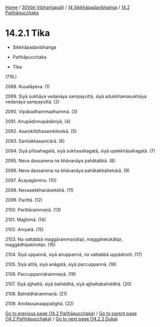 
[Home](/) / [30Vbh Vibhaṅgapāḷi](../../../30Vbh.md) / [14 Sikkhāpadavibhaṅga](../../14.md) / [14.2 Pañhāpucchaka](../14.2.md)

# 14.2.1 Tika

* Sikkhāpadavibhaṅga

* Pañhāpucchaka

* Tika

(716.)

2088\. Kusalāyeva. (1)

2089\. Siyā sukhāya vedanāya sampayuttā, siyā adukkhamasukhāya vedanāya sampayuttā. (2)

2090\. Vipākadhammadhammā. (3)

2091\. Anupādinnupādāniyā. (4)

2092\. Asaṃkiliṭṭhasaṃkilesikā. (5)

2093\. Savitakkasavicārā. (6)

2094\. Siyā pītisahagatā, siyā sukhasahagatā, siyā upekkhāsahagatā. (7)

2095\. Neva dassanena na bhāvanāya pahātabbā. (8)

2096\. Neva dassanena na bhāvanāya pahātabbahetukā. (9)

2097\. Ācayagāmino. (10)

2098\. Nevasekkhanāsekkhā. (11)

2099\. Parittā. (12)

2100\. Parittārammaṇā. (13)

2101\. Majjhimā. (14)

2102\. Aniyatā. (15)

2103\. Na vattabbā maggārammaṇātipi, maggahetukātipi, maggādhipatinotipi. (16)

2104\. Siyā uppannā, siyā anuppannā, na vattabbā uppādinoti. (17)

2105\. Siyā atītā, siyā anāgatā, siyā paccuppannā. (18)

2106\. Paccuppannārammaṇā. (19)

2107\. Siyā ajjhattā, siyā bahiddhā, siyā ajjhattabahiddhā. (20)

2108\. Bahiddhārammaṇā. (21)

2109\. Anidassanaappaṭighā. (22)

[Go to previous page (14.2 Pañhāpucchaka)](../14.2.md) / [Go to parent page (14.2 Pañhāpucchaka)](../14.2.md) / [Go to next page (14.2.2 Duka)](14.2.2.md)


